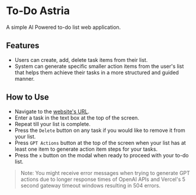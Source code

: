 # To-Do Astria

A simple AI Powered to-do list web application. 

## Features
- Users can create, add, delete task items from their list.
- System can generate specific smaller action items from the user's list that helps them achieve their tasks in a more structured and guided manner.

## How to Use
- Navigate to the [website's URL](https://to-do-astria.vercel.app/).
- Enter a task in the text box at the top of the screen.
- Repeat till your list is complete.
- Press the `Delete` button on any task if you would like to remove it from your list.
- Press `GPT Actions` button at the top of the screen when your list has at least one item to generate action item steps for your tasks.
- Press the `x` button on the modal when ready to proceed with your to-do list.


> Note: You might receive error messages when trying to generate GPT actions due to longer response times of OpenAI APIs and Vercel's 5 second gateway timeout windows resulting in 504 errors.
